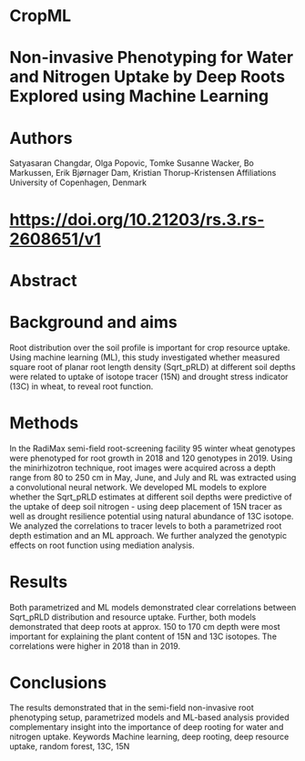 # CropML

# Non-invasive Phenotyping for Water and Nitrogen Uptake by Deep Roots Explored using Machine Learning
# Authors
Satyasaran Changdar, Olga Popovic, Tomke Susanne Wacker, Bo Markussen, Erik Bjørnager Dam, Kristian Thorup-Kristensen
Affiliations
University of Copenhagen, Denmark

# https://doi.org/10.21203/rs.3.rs-2608651/v1

# Abstract 
# Background and aims
Root distribution over the soil profile is important for crop resource uptake. Using machine learning (ML), this study investigated whether measured square root of planar root length density (Sqrt_pRLD) at different soil depths were related to uptake of isotope tracer (15N) and drought stress indicator (13C) in wheat, to reveal root function.
# Methods
In the RadiMax semi-field root-screening facility 95 winter wheat genotypes were phenotyped for root growth in 2018 and 120 genotypes in 2019. Using the minirhizotron technique, root images were acquired across a depth range from 80 to 250 cm in May, June, and July and RL was extracted using a convolutional neural network. We developed ML models to explore whether the Sqrt_pRLD estimates at different soil depths were predictive of the uptake of deep soil nitrogen - using deep placement of 15N tracer as well as drought resilience potential using natural abundance of 13C isotope. We analyzed the correlations to tracer levels to both a parametrized root depth estimation and an ML approach. We further analyzed the genotypic effects on root function using mediation analysis.
# Results
Both parametrized and ML models demonstrated clear correlations between Sqrt_pRLD distribution and resource uptake. Further, both models demonstrated that deep roots at approx. 150 to 170 cm depth were most important for explaining the plant content of 15N and 13C isotopes. The correlations were higher in 2018 than in 2019. 
# Conclusions
The results demonstrated that in the semi-field non-invasive root phenotyping setup, parametrized models and ML-based analysis provided complementary insight into the importance of deep rooting for water and nitrogen uptake. 
Keywords
Machine learning, deep rooting, deep resource uptake, random forest, 13C, 15N
